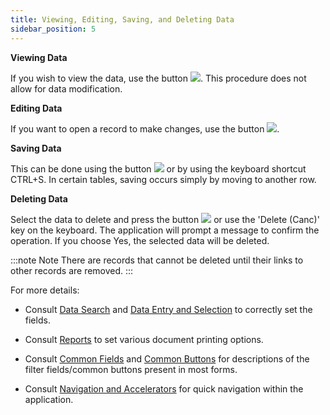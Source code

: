 ```yaml
---
title: Viewing, Editing, Saving, and Deleting Data
sidebar_position: 5
---
```


**Viewing Data**

If you wish to view the data, use the button ![](/img/neutral/common/view.png). This procedure does not allow for data modification.

**Editing Data**

If you want to open a record to make changes, use the button ![](/img/neutral/common/edit.png).

**Saving Data**

This can be done using the button ![](/img/neutral/common/save.png) or by using the keyboard shortcut CTRL+S. In certain tables, saving occurs simply by moving to another row.

**Deleting Data**

Select the data to delete and press the button ![](/img/neutral/common/delete.png) or use the 'Delete (Canc)' key on the keyboard. The application will prompt a message to confirm the operation. If you choose Yes, the selected data will be deleted.

:::note Note 
There are records that cannot be deleted until their links to other records are removed.
:::

For more details:

- Consult [Data Search](/docs/guide/common/operations-with-data/data-search-in-read-only-forms) and [Data Entry and Selection](/docs/guide/common/operations-with-data/manual-entry-or-help-and-data-selection) to correctly set the fields.

- Consult [Reports](/docs/guide/common/operations-with-data/reports) to set various document printing options.

- Consult [Common Fields](/docs/guide/common/glossary/glossary-intro) and [Common Buttons](/docs/guide/common/common-buttons) for descriptions of the filter fields/common buttons present in most forms.

- Consult [Navigation and Accelerators](/docs/guide/common/operations-with-data/navigation-and-accelerators) for quick navigation within the application.